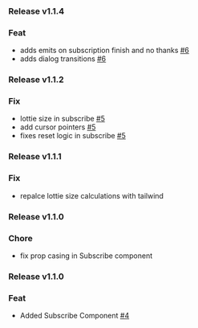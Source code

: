 


### Release v1.1.4


### Feat
- adds emits on subscription finish and no thanks [#6](https://github.com/MyEtherWallet/vue-common-components/pull/6)
- adds dialog transitions [#6](https://github.com/MyEtherWallet/vue-common-components/pull/6)

### Release v1.1.2

### Fix
- lottie size in subscribe [#5](https://github.com/MyEtherWallet/vue-common-components/pull/5)
- add cursor pointers [#5](https://github.com/MyEtherWallet/vue-common-components/pull/5)
- fixes reset logic in subscribe [#5](https://github.com/MyEtherWallet/vue-common-components/pull/5)

### Release v1.1.1

### Fix
- repalce lottie size calculations with tailwind

### Release v1.1.0

### Chore
- fix prop casing in Subscribe component 

### Release v1.1.0

### Feat
- Added Subscribe Component [#4](https://github.com/MyEtherWallet/vue-common-components/pull/4)